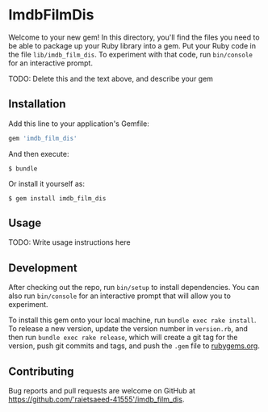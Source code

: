 # ImdbFilmDis

Welcome to your new gem! In this directory, you'll find the files you need to be able to package up your Ruby library into a gem. Put your Ruby code in the file `lib/imdb_film_dis`. To experiment with that code, run `bin/console` for an interactive prompt.

TODO: Delete this and the text above, and describe your gem

## Installation

Add this line to your application's Gemfile:

```ruby
gem 'imdb_film_dis'
```

And then execute:

    $ bundle

Or install it yourself as:

    $ gem install imdb_film_dis

## Usage

TODO: Write usage instructions here

## Development

After checking out the repo, run `bin/setup` to install dependencies. You can also run `bin/console` for an interactive prompt that will allow you to experiment.

To install this gem onto your local machine, run `bundle exec rake install`. To release a new version, update the version number in `version.rb`, and then run `bundle exec rake release`, which will create a git tag for the version, push git commits and tags, and push the `.gem` file to [rubygems.org](https://rubygems.org).

## Contributing

Bug reports and pull requests are welcome on GitHub at https://github.com/'raietsaeed-41555'/imdb_film_dis.
